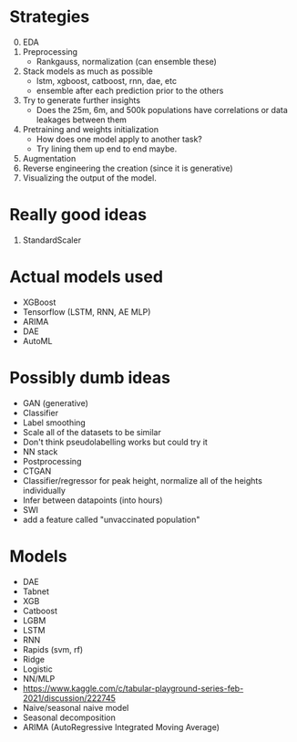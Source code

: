 # Strategies

0. EDA
1. Preprocessing
    - Rankgauss, normalization (can ensemble these)
2. Stack models as much as possible
    - lstm, xgboost, catboost, rnn, dae, etc
    - ensemble after each prediction prior to the others
3. Try to generate further insights
    - Does the 25m, 6m, and 500k populations have correlations or data leakages between them
4. Pretraining and weights initialization
    - How does one model apply to another task?
    - Try lining them up end to end maybe.
5. Augmentation
6. Reverse engineering the creation (since it is generative)
7. Visualizing the output of the model.

# Really good ideas 
1. StandardScaler 

# Actual models used
- XGBoost
- Tensorflow (LSTM, RNN, AE MLP)
- ARIMA
- DAE
- AutoML

# Possibly dumb ideas
- GAN (generative)
- Classifier
- Label smoothing
- Scale all of the datasets to be similar
- Don't think pseudolabelling works but could try it
- NN stack
- Postprocessing
- CTGAN
- Classifier/regressor for peak height, normalize all of the heights individually
- Infer between datapoints (into hours)
- SWI
- add a feature called "unvaccinated population"

# Models
- DAE
- Tabnet
- XGB
- Catboost
- LGBM
- LSTM
- RNN
- Rapids (svm, rf)
- Ridge
- Logistic
- NN/MLP
- https://www.kaggle.com/c/tabular-playground-series-feb-2021/discussion/222745
- Naive/seasonal naive model
- Seasonal decomposition
- ARIMA (AutoRegressive Integrated Moving Average)
